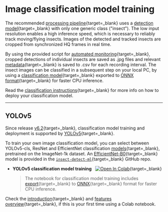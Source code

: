 # Image classification model training

The recommended [processing pipeline](../deployment/detection.md#processing-pipeline){target=_blank}
uses a [detection model](../index.md#detection-models){target=_blank} with only
one generic class ("insect"). The low input resolution enables a high inference
speed, which is necessary to reliably track moving/flying insects. Images of the
detected and tracked insects are cropped from synchronized HQ frames in real time.

By using the provided script for
[automated monitoring](../software/programming.md#automated-monitoring-script){target=_blank},
cropped detections of individual insects are saved as .jpg files and relevant
[metadata](../deployment/detection.md#metadata-csv){target=_blank} is saved to .csv for each
recording interval. The insect images can be classified in a subsequent step on
your local PC, by using a [classification model](../index.md#classification-model){target=_blank}
exported to [ONNX format](https://github.com/ultralytics/yolov5/issues/251){target=_blank}
for faster CPU inference.

Read the [classification instructions](../deployment/classification.md){target=_blank}
for more info on how to deploy your classification model.

---

## YOLOv5

Since release [v6.2](https://github.com/ultralytics/yolov5/releases/v6.2){target=_blank},
classification model training and deployment is supported by
[YOLOv5](https://github.com/ultralytics/yolov5){target=_blank}.

To train your own image classification model, you can select between YOLOv5-cls,
ResNet and EfficientNet classification
[models](https://github.com/ultralytics/yolov5#classification){target=_blank},
pretrained on the ImageNet-1k dataset. An
[EfficientNet-B0](../index.md#classification-model){target=_blank} model is provided in the
[`insect-detect-ml`](https://github.com/maxsitt/insect-detect-ml){target=_blank} GitHub repo.

- **YOLOv5 classification model training** &nbsp;
  [![Open In Colab](https://colab.research.google.com/assets/colab-badge.svg)](https://colab.research.google.com/github/maxsitt/insect-detect-ml/blob/main/notebooks/YOLOv5_classification_training.ipynb){target=_blank}

    > The notebook for classification model training includes [export](https://github.com/ultralytics/yolov5/issues/251){target=_blank}
      to [ONNX](https://onnx.ai/){target=_blank} format for faster CPU inference.

Check the [introduction](https://colab.research.google.com/){target=_blank} and
[features overview](https://colab.research.google.com/notebooks/basic_features_overview.ipynb){target=_blank},
if this is your first time using a Colab notebook.
